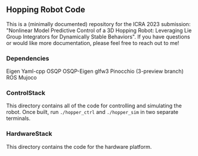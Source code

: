 ## Hopping Robot Code
This is a (minimally documented) repository for the ICRA 2023 submission: "Nonlinear Model Predictive Control of a 3D Hopping Robot: Leveraging Lie Group Integrators for Dynamically Stable Behaviors". If you have questions or would like more documentation, please feel free to reach out to me!

### Dependencies
Eigen
Yaml-cpp
OSQP
OSQP-Eigen
glfw3
Pinocchio (3-preview branch)
ROS
Mujoco

### ControlStack
This directory contains all of the code for controlling and simulating the robot. Once built, run ```./hopper_ctrl``` and ```./hopper_sim``` in two separate terminals.

### HardwareStack
This directory contains the code for the hardware platform.
